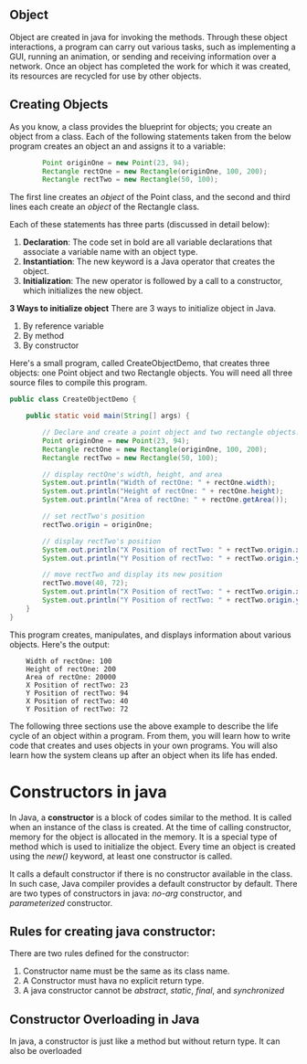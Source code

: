 ## Object

Object are created in java for invoking the methods. Through these object interactions, a program can carry out various tasks, such as implementing a GUI, running an animation, or sending and receiving information over a network. Once an object has completed the work for which it was created, its resources are recycled for use by other objects.

## Creating Objects

As you know, a class provides the blueprint for objects; you create an object from a class. Each of the following statements taken from the below program creates an object an and assigns it to a variable:

```java
        Point originOne = new Point(23, 94);
        Rectangle rectOne = new Rectangle(originOne, 100, 200);
        Rectangle rectTwo = new Rectangle(50, 100);
```

The first line creates an _object_ of the Point class, and the second and third lines each create an _object_ of the Rectangle class.

Each of these statements has three parts (discussed in detail below):

1. **Declaration**: The code set in bold are all variable declarations that associate a variable name with an object type.
2. **Instantiation**: The new keyword is a Java operator that creates the object.
3. **Initialization**: The new operator is followed by a call to a constructor, which initializes the new object.

**3 Ways to initialize object**
There are 3 ways to initialize object in Java.

1. By reference variable
2. By method
3. By constructor

Here's a small program, called CreateObjectDemo, that creates three objects: one Point object and two Rectangle objects. You will need all three source files to compile this program.

```java
public class CreateObjectDemo {

    public static void main(String[] args) {

        // Declare and create a point object and two rectangle objects.
        Point originOne = new Point(23, 94);
        Rectangle rectOne = new Rectangle(originOne, 100, 200);
        Rectangle rectTwo = new Rectangle(50, 100);

        // display rectOne's width, height, and area
        System.out.println("Width of rectOne: " + rectOne.width);
        System.out.println("Height of rectOne: " + rectOne.height);
        System.out.println("Area of rectOne: " + rectOne.getArea());

        // set rectTwo's position
        rectTwo.origin = originOne;

        // display rectTwo's position
        System.out.println("X Position of rectTwo: " + rectTwo.origin.x);
        System.out.println("Y Position of rectTwo: " + rectTwo.origin.y);

        // move rectTwo and display its new position
        rectTwo.move(40, 72);
        System.out.println("X Position of rectTwo: " + rectTwo.origin.x);
        System.out.println("Y Position of rectTwo: " + rectTwo.origin.y);
    }
}
```

This program creates, manipulates, and displays information about various objects. Here's the output:

```
    Width of rectOne: 100
    Height of rectOne: 200
    Area of rectOne: 20000
    X Position of rectTwo: 23
    Y Position of rectTwo: 94
    X Position of rectTwo: 40
    Y Position of rectTwo: 72
```

The following three sections use the above example to describe the life cycle of an object within a program. From them, you will learn how to write code that creates and uses objects in your own programs. You will also learn how the system cleans up after an object when its life has ended.

# Constructors in java

In Java, a **constructor** is a block of codes similar to the method. It is called when an instance of the class is created. At the time of calling constructor, memory for the object is allocated in the memory. It is a special type of method which is used to initialize the object. Every time an object is created using the _new()_ keyword, at least one constructor is called.

It calls a default constructor if there is no constructor available in the class. In such case, Java compiler provides a default constructor by default. There are two types of constructors in java: _no-arg_ constructor, and _parameterized_ constructor.

## Rules for creating java constructor:

There are two rules defined for the constructor:

1. Constructor name must be the same as its class name.
2. A Constructor must hava no explicit return type.
3. A java constructor cannot be _abstract_, _static_, _final_, and _synchronized_

## Constructor Overloading in Java

In java, a constructor is just like a method but without return type. It can also be overloaded
